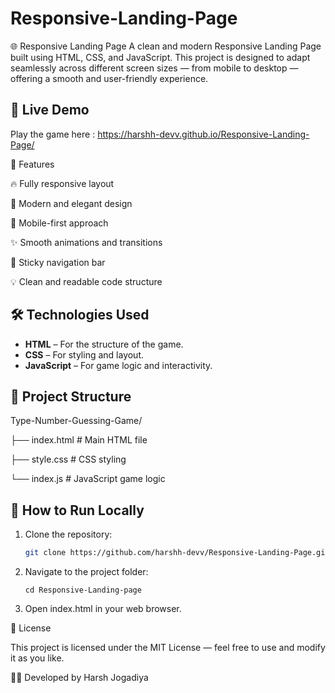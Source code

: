 # Responsive-Landing-Page
🌐 Responsive Landing Page A clean and modern Responsive Landing Page built using HTML, CSS, and JavaScript. This project is designed to adapt seamlessly across different screen sizes — from mobile to desktop — offering a smooth and user-friendly experience.  

## 🔗 Live Demo
Play the game here : https://harshh-devv.github.io/Responsive-Landing-Page/

🚀 Features

🔥 Fully responsive layout

🎨 Modern and elegant design

📱 Mobile-first approach

✨ Smooth animations and transitions

🧭 Sticky navigation bar

💡 Clean and readable code structure



## 🛠️ Technologies Used
- **HTML** – For the structure of the game.
- **CSS** – For styling and layout.
- **JavaScript** – For game logic and interactivity.

## 📂 Project Structure

Type-Number-Guessing-Game/

├── index.html # Main HTML file

├── style.css # CSS styling

└── index.js # JavaScript game logic

## 🚀 How to Run Locally
1. Clone the repository:
   ```bash
   git clone https://github.com/harshh-devv/Responsive-Landing-Page.git
   

2.  Navigate to the project folder:
   
     ```
     cd Responsive-Landing-page

3. Open index.html in your web browser.



📄 License

This project is licensed under the MIT License — feel free to use and modify it as you like.

👨‍💻 Developed by Harsh Jogadiya




